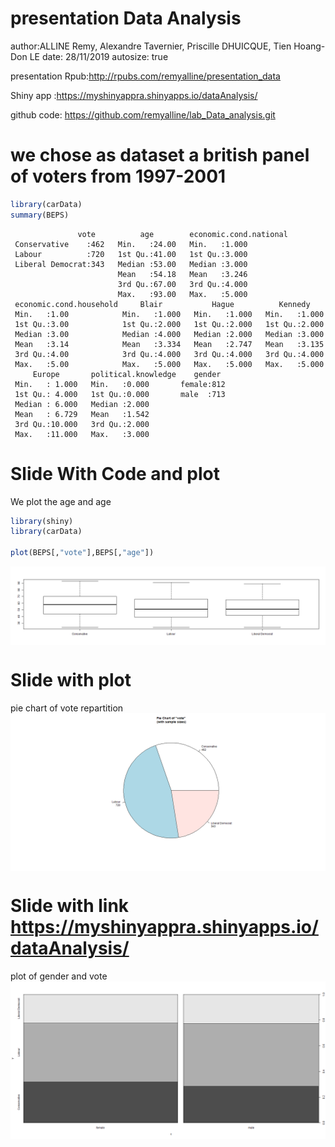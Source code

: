 presentation Data Analysis
========================================================
author:ALLINE Remy, Alexandre Tavernier, Priscille DHUICQUE, Tien Hoang-Don LE
date: 28/11/2019
autosize: true


presentation Rpub:http://rpubs.com/remyalline/presentation_data

Shiny app :https://myshinyappra.shinyapps.io/dataAnalysis/

github code: https://github.com/remyalline/lab_Data_analysis.git

<style>
.small-code pre code {
  font-size: 1em;
}
</style>

we chose as dataset a british panel of voters from 1997-2001
========================================================



```r
library(carData)
summary(BEPS)
```

```
               vote          age        economic.cond.national
 Conservative    :462   Min.   :24.00   Min.   :1.000         
 Labour          :720   1st Qu.:41.00   1st Qu.:3.000         
 Liberal Democrat:343   Median :53.00   Median :3.000         
                        Mean   :54.18   Mean   :3.246         
                        3rd Qu.:67.00   3rd Qu.:4.000         
                        Max.   :93.00   Max.   :5.000         
 economic.cond.household     Blair           Hague          Kennedy     
 Min.   :1.00            Min.   :1.000   Min.   :1.000   Min.   :1.000  
 1st Qu.:3.00            1st Qu.:2.000   1st Qu.:2.000   1st Qu.:2.000  
 Median :3.00            Median :4.000   Median :2.000   Median :3.000  
 Mean   :3.14            Mean   :3.334   Mean   :2.747   Mean   :3.135  
 3rd Qu.:4.00            3rd Qu.:4.000   3rd Qu.:4.000   3rd Qu.:4.000  
 Max.   :5.00            Max.   :5.000   Max.   :5.000   Max.   :5.000  
     Europe       political.knowledge    gender   
 Min.   : 1.000   Min.   :0.000       female:812  
 1st Qu.: 4.000   1st Qu.:0.000       male  :713  
 Median : 6.000   Median :2.000                   
 Mean   : 6.729   Mean   :1.542                   
 3rd Qu.:10.000   3rd Qu.:2.000                   
 Max.   :11.000   Max.   :3.000                   
```

Slide With Code and plot
========================================================
We plot the age and age

```r
library(shiny)
library(carData)

plot(BEPS[,"vote"],BEPS[,"age"])
```

<img src="presentation_lab1-figure/fig21-1.png" title="plot of chunk fig21" alt="plot of chunk fig21" style="display: block; margin: auto;" />

Slide with plot
========================================================
pie chart of vote repartition
<img src="presentation_lab1-figure/fig23-1.png" title="plot of chunk fig23" alt="plot of chunk fig23" style="display: block; margin: auto;" />

Slide with link https://myshinyappra.shinyapps.io/dataAnalysis/
========================================================
plot of gender and vote
<img src="presentation_lab1-figure/fig2-1.png" title="plot of chunk fig2" alt="plot of chunk fig2" style="display: block; margin: auto;" />
